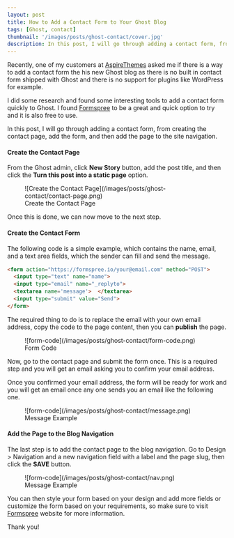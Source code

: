 ```yaml
---
layout: post
title: How to Add a Contact Form to Your Ghost Blog
tags: [Ghost, contact]
thumbnail: '/images/posts/ghost-contact/cover.jpg'
description: In this post, I will go through adding a contact form, from creating the contact page, add the form, and then add the page to the site navigation.
---
```


Recently, one of my customers at [AspireThemes](https://aspirethemes.com/?utm_source=medium&utm_medium=articles) asked me if there is a way to add a contact form the his new Ghost blog as there is no built in contact form shipped with Ghost and there is no support for plugins like WordPress for example.

I did some research and found some interesting tools to add a contact form quickly to Ghost. I found [Formspree](https://formspree.io/) to be a great and quick option to try and it is also free to use.

In this post, I will go through adding a contact form, from creating the contact page, add the form, and then add the page to the site navigation.

#### Create the Contact Page

From the Ghost admin, click **New Story** button, add the post title, and then click the **Turn this post into a static page** option.

<figure markdown='1'>
![Create the Contact Page](/images/posts/ghost-contact/contact-page.png)
<figcaption>Create the Contact Page</figcaption>
</figure>

Once this is done, we can now move to the next step.

#### Create the Contact Form

The following code is a simple example, which contains the name, email, and a text area fields, which the sender can fill and send the message.

```html
<form action="https://formspree.io/your@email.com" method="POST">
  <input type="text" name="name">
  <input type="email" name="_replyto">
  <textarea name='message'>  </textarea>
  <input type="submit" value="Send">
</form>
```

The required thing to do is to replace the email with your own email address, copy the code to the page content, then you can **publish** the page.

<figure markdown='1'>
![form-code](/images/posts/ghost-contact/form-code.png)
<figcaption>Form Code</figcaption>
</figure>

Now, go to the contact page and submit the form once. This is a required step and you will get an email asking you to confirm your email address.

Once you confirmed your email address, the form will be ready for work and you will get an email once any one sends you an email like the following one.

<figure markdown='1'>
![form-code](/images/posts/ghost-contact/message.png)
<figcaption>Message Example</figcaption>
</figure>

#### Add the Page to the Blog Navigation

The last step is to add the contact page to the blog navigation. Go to Design > Navigation and a new navigation field with a label and the page slug, then click the **SAVE** button.

<figure markdown='1'>
![form-code](/images/posts/ghost-contact/nav.png)
<figcaption>Message Example</figcaption>
</figure>

You can then style your form based on your design and add more fields or customize the form based on your requirements, so make sure to visit [Formspree](https://formspree.io/) website for more information.

Thank you!